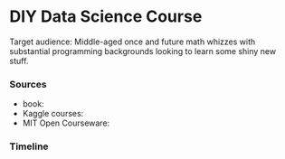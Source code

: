 # DIY Data Science Course
Target audience: Middle-aged once and future math whizzes with substantial programming backgrounds looking to learn some shiny new stuff. 

### Sources
* book: 
* Kaggle courses:
* MIT Open Courseware:

### Timeline

 